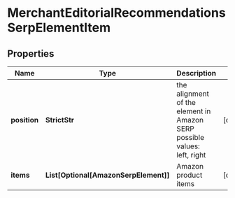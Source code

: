 # MerchantEditorialRecommendationsSerpElementItem


## Properties

| Name | Type | Description | Notes |
|------------ | ------------- | ------------- | -------------|
**position** | **StrictStr** | the alignment of the element in Amazon SERP<br>possible values:<br>left, right |[optional]|
**items** | **List[Optional[AmazonSerpElement]]** | Amazon product items |[optional]|